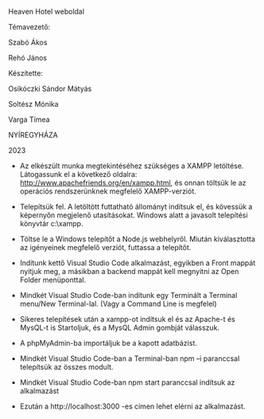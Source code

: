 Heaven Hotel weboldal

Témavezető:

Szabó Ákos

Rehó János


Készítette:

Osikóczki Sándor Mátyás

Soltész Mónika

Varga Tímea

NYÍREGYHÁZA

2023

 - Az elkészült munka megtekintéséhez szükséges a XAMPP letöltése. Látogassunk el a következő oldalra: http://www.apachefriends.org/en/xampp.html, és onnan töltsük le az operációs rendszerünknek megfelelő XAMPP-verziót.

 - Telepítsük fel. A letöltött futtatható állományt indítsuk el, és kövessük a képernyőn megjelenő utasításokat. Windows alatt a javasolt telepítési könyvtár c:\xampp.

 - Töltse le a Windows telepítőt a Node.js webhelyről. Miután kiválasztotta az igényeinek megfelelő verziót, futtassa a telepítőt.

 - Indítunk kettő Visual Studio Code alkalmazást, egyikben a Front mappát nyitjuk meg, a másikban a backend mappát kell megnyitni az Open Folder menüponttal.

 - Mindkét Visual Studio Code-ban indítunk egy Terminált a Terminal menu/New Terminal-lal. (Vagy a Command Line is megfelel)

 - Sikeres telepítések után a xampp-ot indítsuk el és az Apache-t és MysQL-t is Startoljuk, és a MysQL Admin gombját válasszuk.

 - A phpMyAdmin-ba importáljuk be a kapott adatbázist.

 - Mindkét Visual Studio Code-ban a Terminal-ban npm –i paranccsal telepítsük az összes modult.

 - Mindkét Visual Studio Code-ban npm start paranccsal indítsuk az alkalmazást

 - Ezután a http://localhost:3000 -es címen lehet elérni az alkalmazást.
